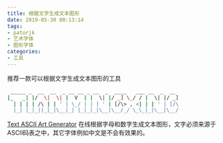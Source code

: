 ```yaml
---
title: 根据文字生成文本图形
date: 2019-05-30 00:13:14
tags:
- patorjk
- 艺术字体
- 图形字体
categories:
- 工具
---
```


推荐一款可以根据文字生成文本图形的工具

```bash
 _____ _  __  __  _ __ __ _ __  _  ____   ___ __  _  __  
|_   _| |/  \|  \| |  V  | |  \| |/ _] \_/ / |  \| |/ _] 
  | | | | /\ | | ' | \_/ | | | ' | [/\> , <| | | ' | [/\ 
  |_| |_|_||_|_|\__|_| |_|_|_|\__|\__/_/ \_\_|_|\__|\__/ 
```

[Text ASCII Art Generator](http://patorjk.com/software/taag/#p=display&f=Graffiti&t=tianmingxing) 在线根据字母和数字生成文本图形，文字必须来源于ASCII码表之中，其它字体例如中文是不会有效果的。
